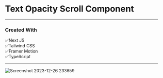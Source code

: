 # Text Opacity Scroll Component

<hr/>

###  Created With 

✅Next JS
<br/>
✅Tailwind CSS 
<br/>
✅Framer Motion 
<br/>
✅TypeScript

<hr/>

![Screenshot 2023-12-26 233659](https://github.com/ZainAliSiddiqui/Text-Opacity-Scrool-Component/assets/131141179/37af6058-4ba4-4b1c-9dee-dae323fd2ee7)
